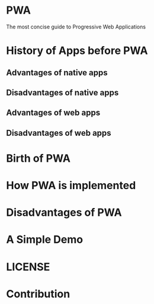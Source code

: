 # PWA
The most concise guide to Progressive Web Applications



History of Apps before PWA
==========================

Advantages of native apps
----------------------------


Disadvantages of native apps
----------------------------


Advantages of web apps
----------------------


Disadvantages of web apps
-------------------------



Birth of PWA
============


How PWA is implemented
======================



Disadvantages of PWA
====================



A Simple Demo
=============



LICENSE
=======



Contribution
============
